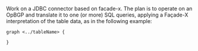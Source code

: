 
Work on a JDBC connector based on facade-x. The plan is to operate on an OpBGP and translate it to one (or more) SQL queries, applying a Façade-X interpretation of the table data, as in the following example:

```
graph <../tableName> {
    
}
```

